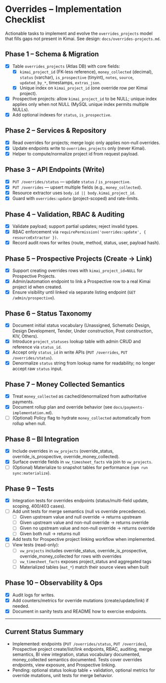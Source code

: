 # Overrides – Implementation Checklist

Actionable tasks to implement and evolve the `overrides_projects` model that fills gaps not present in Kimai. See design: `docs/overrides-projects.md`.

## Phase 1 – Schema & Migration
- [x] Table `overrides_projects` (Atlas DB) with core fields:
  - [x] `kimai_project_id` (FK-less reference), `money_collected` (decimal), `status` (varchar), `is_prospective` (tinyint), `notes`, `source`, `updated_by_*`, timestamps, `extras_json`.
  - [x] Unique index on `kimai_project_id` (one override row per Kimai project).
- [x] Prospective projects: allow `kimai_project_id` to be NULL; unique index applies only when not NULL (MySQL unique index permits multiple NULLs).
- [x] Add optional indexes for `status`, `is_prospective`.

## Phase 2 – Services & Repository
- [x] Read overrides for projects; merge logic only applies non-null overrides.
- [x] Update endpoints write to `overrides_projects` only (never Kimai).
- [x] Helper to compute/normalize project id from request payload.

## Phase 3 – API Endpoints (Write)
- [x] `PUT /overrides/status` — update `status` / `is_prospective`.
- [x] `PUT /overrides` — upsert multiple fields (e.g., `money_collected`).
- [x] Resource extractor uses `body.id || body.kimai_project_id`.
- [x] Guard with `overrides:update` (project-scoped) and rate-limits.

## Phase 4 – Validation, RBAC & Auditing
- [x] Validate payload; support partial updates; reject invalid types.
- [x] RBAC enforcement via `requirePermission('overrides:update', { resourceExtractor })`.
- [x] Record audit rows for writes (route, method, status, user, payload hash).

## Phase 5 – Prospective Projects (Create → Link)
- [x] Support creating overrides rows with `kimai_project_id=NULL` for Prospective Projects.
- [x] Admin/automation endpoint to link a Prospective row to a real Kimai project id when created.
- [x] Ensure visibility until linked via separate listing endpoint (`GET /admin/prospective`).

## Phase 6 – Status Taxonomy
- [x] Document initial status vocabulary (Unassigned, Schematic Design, Design Development, Tender, Under construction, Post construction, KIV, Others).
- [x] Introduce `project_statuses` lookup table with admin CRUD and reference via `status_id`.
- [x] Accept only `status_id` in write APIs (`PUT /overrides`, `PUT /overrides/status`).
- [x] Denormalize `status` string from lookup name for readability; no longer accept raw `status` input.

## Phase 7 – Money Collected Semantics
- [x] Treat `money_collected` as cached/denormalized from authoritative payments.
- [x] Document rollup plan and override behavior (see `docs/payments-implementation.md`).
- [ ] (Optional) Policy flag to hydrate `money_collected` automatically from rollup when null.

## Phase 8 – BI Integration
- [x] Include overrides in `vw_projects` (override_status, override_is_prospective, override_money_collected).
- [x] Surface override fields in `vw_timesheet_facts` via join to `vw_projects`.
- [ ] (Optional) Materialize to snapshot tables for performance (`npm run sync:materialize`).

## Phase 9 – Tests
- [x] Integration tests for overrides endpoints (status/multi-field update, scoping, 400/403 cases).
- [ ] Add unit tests for merge semantics (null vs override precedence). 
  - [ ] Given upstream value and null override → returns upstream
  - [ ] Given upstream value and non-null override → returns override
  - [ ] Given no upstream value and non-null override → returns override
  - [ ] Given both null → returns null
- [x] Add tests for Prospective project linking workflow when implemented.
- [ ] View tests (read-only):
  - [ ] `vw_projects` includes override_status, override_is_prospective, override_money_collected for rows with overrides
  - [ ] `vw_timesheet_facts` exposes project_status and aggregated tags
  - [ ] Materialized tables (`mat_*`) match their source views when built

## Phase 10 – Observability & Ops
- [x] Audit logs for writes.
- [x] Add counters/metrics for override mutations (create/update/link) if needed.
- [x] Document in sanity tests and README how to exercise endpoints.

---

## Current Status Summary
- Implemented: endpoints (`PUT /overrides/status`, `PUT /overrides`), Prospective project create/list/link endpoints, RBAC, auditing, merge semantics, BI view integration, status vocabulary documented, money_collected semantics documented. Tests cover overrides endpoints, view exposure, and Prospective linking.
- Pending: optional status lookup table + validation, optional metrics for override mutations, unit tests for merge behavior.
